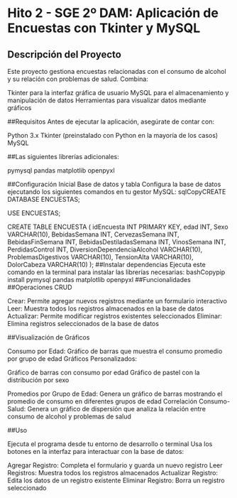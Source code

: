# Hito 2 - SGE 2º DAM: Aplicación de Encuestas con Tkinter y MySQL
## Descripción del Proyecto
Este proyecto gestiona encuestas relacionadas con el consumo de alcohol y su relación con problemas de salud. 
Combina:

Tkinter para la interfaz gráfica de usuario
MySQL para el almacenamiento y manipulación de datos
Herramientas para visualizar datos mediante gráficos

##Requisitos
Antes de ejecutar la aplicación, asegúrate de contar con:

Python 3.x
Tkinter (preinstalado con Python en la mayoría de los casos)
MySQL

##Las siguientes librerías adicionales:

pymysql
pandas
matplotlib
openpyxl



##Configuración Inicial
Base de datos y tabla
Configura la base de datos ejecutando los siguientes comandos en tu gestor MySQL:
sqlCopyCREATE DATABASE ENCUESTAS;

USE ENCUESTAS;

CREATE TABLE ENCUESTA (
    idEncuesta INT PRIMARY KEY,
    edad INT,
    Sexo VARCHAR(10),
    BebidasSemana INT,
    CervezasSemana INT,
    BebidasFinSemana INT,
    BebidasDestiladasSemana INT,
    VinosSemana INT,
    PerdidasControl INT,
    DiversionDependenciaAlcohol VARCHAR(10),
    ProblemasDigestivos VARCHAR(10),
    TensionAlta VARCHAR(10),
    DolorCabeza VARCHAR(10)
);
##Instalar dependencias
Ejecuta este comando en la terminal para instalar las librerías necesarias:
bashCopypip install pymysql pandas matplotlib openpyxl
##Funcionalidades
##Operaciones CRUD

Crear: Permite agregar nuevos registros mediante un formulario interactivo
Leer: Muestra todos los registros almacenados en la base de datos
Actualizar: Permite modificar registros existentes seleccionados
Eliminar: Elimina registros seleccionados de la base de datos

##Visualización de Gráficos

Consumo por Edad: Gráfico de barras que muestra el consumo promedio por grupo de edad
Gráficos Personalizados:

Gráfico de barras con consumo por edad
Gráfico de pastel con la distribución por sexo


Promedios por Grupo de Edad: Genera un gráfico de barras mostrando el promedio de consumo en diferentes grupos de edad
Correlación Consumo-Salud: Genera un gráfico de dispersión que analiza la relación entre consumo de alcohol y problemas de salud

##Uso

Ejecuta el programa desde tu entorno de desarrollo o terminal
Usa los botones en la interfaz para interactuar con la base de datos:

Agregar Registro: Completa el formulario y guarda un nuevo registro
Leer Registros: Muestra todos los registros almacenados
Actualizar Registro: Edita los datos de un registro existente
Eliminar Registro: Borra un registro seleccionado



